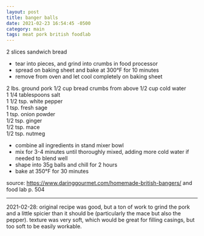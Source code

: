 ```yaml
---
layout: post
title: banger balls
date: 2021-02-23 16:54:45 -0500
category: main
tags: meat pork british foodlab
---
```


2 slices sandwich bread  
* tear into pieces, and grind into crumbs in food processor
* spread on baking sheet and bake at 300°F for 10 minutes
* remove from oven and let cool completely on baking sheet

2 lbs. ground pork
1/2 cup bread crumbs from above
1/2 cup cold water  
1 1/4 tablespoons salt  
1 1/2 tsp. white pepper  
1 tsp. fresh sage  
1 tsp. onion powder  
1/2 tsp. ginger  
1/2 tsp. mace  
1/2 tsp. nutmeg  
* combine all ingredients in stand mixer bowl
* mix for 3-4 minutes until thoroughly mixed, adding more cold water if needed to blend well
* shape into 35g balls and chill for 2 hours
* bake at 350°F for 30 minutes

source: <https://www.daringgourmet.com/homemade-british-bangers/> and food lab p. 504

---

2021-02-28: original recipe was good, but a ton of work to grind the pork and a little spicier than
it should be (particularly the mace but also the pepper). texture was very soft, which would be
great for filling casings, but too soft to be easily workable.
